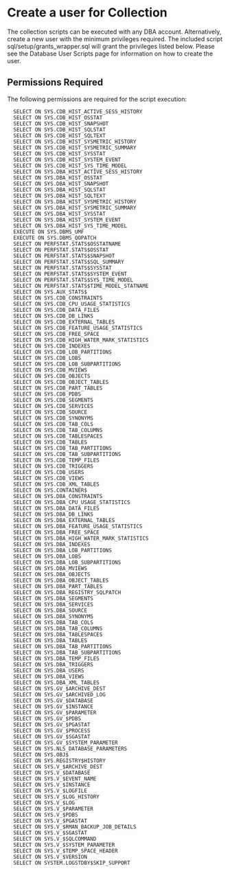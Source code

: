# Create a user for Collection

The collection scripts can be executed with any DBA account. Alternatively, create a new user with the minimum privileges required.
The included script sql/setup/grants_wrapper.sql will grant the privileges listed below.
Please see the Database User Scripts page for information on how to create the user.

## Permissions Required

The following permissions are required for the script execution:

      SELECT ON SYS.CDB_HIST_ACTIVE_SESS_HISTORY
      SELECT ON SYS.CDB_HIST_OSSTAT
      SELECT ON SYS.CDB_HIST_SNAPSHOT
      SELECT ON SYS.CDB_HIST_SQLSTAT
      SELECT ON SYS.CDB_HIST_SQLTEXT
      SELECT ON SYS.CDB_HIST_SYSMETRIC_HISTORY
      SELECT ON SYS.CDB_HIST_SYSMETRIC_SUMMARY
      SELECT ON SYS.CDB_HIST_SYSSTAT
      SELECT ON SYS.CDB_HIST_SYSTEM_EVENT
      SELECT ON SYS.CDB_HIST_SYS_TIME_MODEL
      SELECT ON SYS.DBA_HIST_ACTIVE_SESS_HISTORY
      SELECT ON SYS.DBA_HIST_OSSTAT
      SELECT ON SYS.DBA_HIST_SNAPSHOT
      SELECT ON SYS.DBA_HIST_SQLSTAT
      SELECT ON SYS.DBA_HIST_SQLTEXT
      SELECT ON SYS.DBA_HIST_SYSMETRIC_HISTORY
      SELECT ON SYS.DBA_HIST_SYSMETRIC_SUMMARY
      SELECT ON SYS.DBA_HIST_SYSSTAT
      SELECT ON SYS.DBA_HIST_SYSTEM_EVENT
      SELECT ON SYS.DBA_HIST_SYS_TIME_MODEL
      EXECUTE ON SYS.DBMS_UMF
      EXECUTE ON SYS.DBMS_QOPATCH
      SELECT ON PERFSTAT.STATS$OSSTATNAME
      SELECT ON PERFSTAT.STATS$OSSTAT
      SELECT ON PERFSTAT.STATS$SNAPSHOT
      SELECT ON PERFSTAT.STATS$SQL_SUMMARY
      SELECT ON PERFSTAT.STATS$SYSSTAT
      SELECT ON PERFSTAT.STATS$SYSTEM_EVENT
      SELECT ON PERFSTAT.STATS$SYS_TIME_MODEL
      SELECT ON PERFSTAT.STATS$TIME_MODEL_STATNAME
      SELECT ON SYS.AUX_STATS$
      SELECT ON SYS.CDB_CONSTRAINTS
      SELECT ON SYS.CDB_CPU_USAGE_STATISTICS
      SELECT ON SYS.CDB_DATA_FILES
      SELECT ON SYS.CDB_DB_LINKS
      SELECT ON SYS.CDB_EXTERNAL_TABLES
      SELECT ON SYS.CDB_FEATURE_USAGE_STATISTICS
      SELECT ON SYS.CDB_FREE_SPACE
      SELECT ON SYS.CDB_HIGH_WATER_MARK_STATISTICS
      SELECT ON SYS.CDB_INDEXES
      SELECT ON SYS.CDB_LOB_PARTITIONS
      SELECT ON SYS.CDB_LOBS
      SELECT ON SYS.CDB_LOB_SUBPARTITIONS
      SELECT ON SYS.CDB_MVIEWS
      SELECT ON SYS.CDB_OBJECTS
      SELECT ON SYS.CDB_OBJECT_TABLES
      SELECT ON SYS.CDB_PART_TABLES
      SELECT ON SYS.CDB_PDBS
      SELECT ON SYS.CDB_SEGMENTS
      SELECT ON SYS.CDB_SERVICES
      SELECT ON SYS.CDB_SOURCE
      SELECT ON SYS.CDB_SYNONYMS
      SELECT ON SYS.CDB_TAB_COLS
      SELECT ON SYS.CDB_TAB_COLUMNS
      SELECT ON SYS.CDB_TABLESPACES
      SELECT ON SYS.CDB_TABLES
      SELECT ON SYS.CDB_TAB_PARTITIONS
      SELECT ON SYS.CDB_TAB_SUBPARTITIONS
      SELECT ON SYS.CDB_TEMP_FILES
      SELECT ON SYS.CDB_TRIGGERS
      SELECT ON SYS.CDB_USERS
      SELECT ON SYS.CDB_VIEWS
      SELECT ON SYS.CDB_XML_TABLES
      SELECT ON SYS.CONTAINER$
      SELECT ON SYS.DBA_CONSTRAINTS
      SELECT ON SYS.DBA_CPU_USAGE_STATISTICS
      SELECT ON SYS.DBA_DATA_FILES
      SELECT ON SYS.DBA_DB_LINKS
      SELECT ON SYS.DBA_EXTERNAL_TABLES
      SELECT ON SYS.DBA_FEATURE_USAGE_STATISTICS
      SELECT ON SYS.DBA_FREE_SPACE
      SELECT ON SYS.DBA_HIGH_WATER_MARK_STATISTICS
      SELECT ON SYS.DBA_INDEXES
      SELECT ON SYS.DBA_LOB_PARTITIONS
      SELECT ON SYS.DBA_LOBS
      SELECT ON SYS.DBA_LOB_SUBPARTITIONS
      SELECT ON SYS.DBA_MVIEWS
      SELECT ON SYS.DBA_OBJECTS
      SELECT ON SYS.DBA_OBJECT_TABLES
      SELECT ON SYS.DBA_PART_TABLES
      SELECT ON SYS.DBA_REGISTRY_SQLPATCH
      SELECT ON SYS.DBA_SEGMENTS
      SELECT ON SYS.DBA_SERVICES
      SELECT ON SYS.DBA_SOURCE
      SELECT ON SYS.DBA_SYNONYMS
      SELECT ON SYS.DBA_TAB_COLS
      SELECT ON SYS.DBA_TAB_COLUMNS
      SELECT ON SYS.DBA_TABLESPACES
      SELECT ON SYS.DBA_TABLES
      SELECT ON SYS.DBA_TAB_PARTITIONS
      SELECT ON SYS.DBA_TAB_SUBPARTITIONS
      SELECT ON SYS.DBA_TEMP_FILES
      SELECT ON SYS.DBA_TRIGGERS
      SELECT ON SYS.DBA_USERS
      SELECT ON SYS.DBA_VIEWS
      SELECT ON SYS.DBA_XML_TABLES
      SELECT ON SYS.GV_$ARCHIVE_DEST
      SELECT ON SYS.GV_$ARCHIVED_LOG
      SELECT ON SYS.GV_$DATABASE
      SELECT ON SYS.GV_$INSTANCE
      SELECT ON SYS.GV_$PARAMETER
      SELECT ON SYS.GV_$PDBS
      SELECT ON SYS.GV_$PGASTAT
      SELECT ON SYS.GV_$PROCESS
      SELECT ON SYS.GV_$SGASTAT
      SELECT ON SYS.GV_$SYSTEM_PARAMETER
      SELECT ON SYS.NLS_DATABASE_PARAMETERS
      SELECT ON SYS.OBJ$
      SELECT ON SYS.REGISTRY$HISTORY
      SELECT ON SYS.V_$ARCHIVE_DEST
      SELECT ON SYS.V_$DATABASE
      SELECT ON SYS.V_$EVENT_NAME
      SELECT ON SYS.V_$INSTANCE
      SELECT ON SYS.V_$LOGFILE
      SELECT ON SYS.V_$LOG_HISTORY
      SELECT ON SYS.V_$LOG
      SELECT ON SYS.V_$PARAMETER
      SELECT ON SYS.V_$PDBS
      SELECT ON SYS.V_$PGASTAT
      SELECT ON SYS.V_$RMAN_BACKUP_JOB_DETAILS
      SELECT ON SYS.V_$SGASTAT
      SELECT ON SYS.V_$SQLCOMMAND
      SELECT ON SYS.V_$SYSTEM_PARAMETER
      SELECT ON SYS.V_$TEMP_SPACE_HEADER
      SELECT ON SYS.V_$VERSION
      SELECT ON SYSTEM.LOGSTDBY$SKIP_SUPPORT
